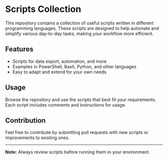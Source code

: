 # Scripts Collection

This repository contains a collection of useful scripts written in different programming languages. These scripts are designed to help automate and simplify various day-to-day tasks, making your workflow more efficient.

## Features
- Scripts for data export, automation, and more
- Examples in PowerShell, Bash, Python, and other languages
- Easy to adapt and extend for your own needs

## Usage
Browse the repository and use the scripts that best fit your requirements. Each script includes comments and instructions for usage.

## Contribution
Feel free to contribute by submitting pull requests with new scripts or improvements to existing ones.

---

**Note:** Always review scripts before running them in your environment.
